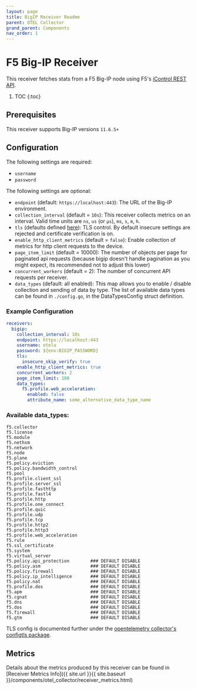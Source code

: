 ```yaml
---
layout: page
title: BigIP Receiver Readme
parent: OTEL Collector
grand_parent: Components
nav_order: 1
---
```


# F5 Big-IP Receiver

This receiver fetches stats from a F5 Big-IP node using F5's [iControl REST API](https://clouddocs.f5.com/api/icontrol-rest).


1. TOC
{:toc}

## Prerequisites

This receiver supports Big-IP versions `11.6.5+`

## Configuration

The following settings are required:

- `username`
- `password`

The following settings are optional:

- `endpoint` (default: `https://localhost:443`): The URL of the Big-IP environment.
- `collection_interval` (default = `10s`): This receiver collects metrics on an interval. Valid time units are `ns`, `us` (or `µs`), `ms`, `s`, `m`, `h`.
- `tls` (defaults defined [here](https://github.com/open-telemetry/opentelemetry-collector/blob/main/config/configtls/README.md)): TLS control. By default insecure settings are rejected and certificate verification is on.
- `enable_http_client_metrics` (default = `false`): Enable collection of metrics for http client requests to the device.
- `page_item_limit` (default = 10000): The number of objects per page for paginated api requests (because bigip doesn't handle pagination as you might expect, its recommended not to adjust this lower)
- `concurrent_workers` (default = 2): The number of concurrent API requests per receiver.
- `data_types` (default: all enabled): This map allows you to enable / disable collection and sending of data by type. The list of available data types can be found in `./config.go`, in the DataTypesConfig struct definition.

### Example Configuration

```yaml
receivers:
  bigip:
    collection_interval: 10s
    endpoint: https://localhost:443
    username: otelu
    password: ${env:BIGIP_PASSWORD}
    tls:
      insecure_skip_verify: true
    enable_http_client_metrics: true
    concurrent_workers: 2
    page_item_limit: 100
    data_types:
      f5.profile.web_acceleration:
        enabled: false
        attribute_name: some_alternative_data_type_name
```

### Available data_types:
```
f5.collector
f5.license
f5.module
f5.nethsm
f5.network
f5.node
f5.plane
f5.policy.eviction
f5.policy.bandwidth_control
f5.pool
f5.profile.client_ssl
f5.profile.server_ssl
f5.profile.fasthttp
f5.profile.fastl4
f5.profile.http
f5.profile.one_connect
f5.profile.quic
f5.profile.udp
f5.profile.tcp
f5.profile.http2
f5.profile.http3
f5.profile.web_acceleration
f5.rule
f5.ssl_certificate
f5.system
f5.virtual_server
f5.policy.api_protection        ### DEFAULT DISABLE
f5.policy.asm                   ### DEFAULT DISABLE
f5.policy.firewall              ### DEFAULT DISABLE
f5.policy.ip_intelligence       ### DEFAULT DISABLE
f5.policy.nat                   ### DEFAULT DISABLE
f5.profile.dos                  ### DEFAULT DISABLE
f5.apm                          ### DEFAULT DISABLE
f5.cgnat                        ### DEFAULT DISABLE
f5.dns                          ### DEFAULT DISABLE
f5.dos                          ### DEFAULT DISABLE
f5.firewall                     ### DEFAULT DISABLE
f5.gtm                          ### DEFAULT DISABLE
```

TLS config is documented further under the [opentelemetry collector's configtls package](https://github.com/open-telemetry/opentelemetry-collector/blob/main/config/configtls/README.md).

## Metrics

Details about the metrics produced by this receiver can be found in [Receiver Metrics Info]({{ site.url }}{{ site.baseurl }}/components/otel_collector/receiver_metrics.html)
